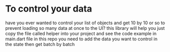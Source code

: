 # To control your data
have you ever wanted to control your list of objects and get 10 by 10 or so to prevent loading so many data at once to the UI?
this library will help you 
just copy the file called helper into your project and see the code example in main.dart file in this repo 
you need to add the data you want to control in the state
then get batch by batch
